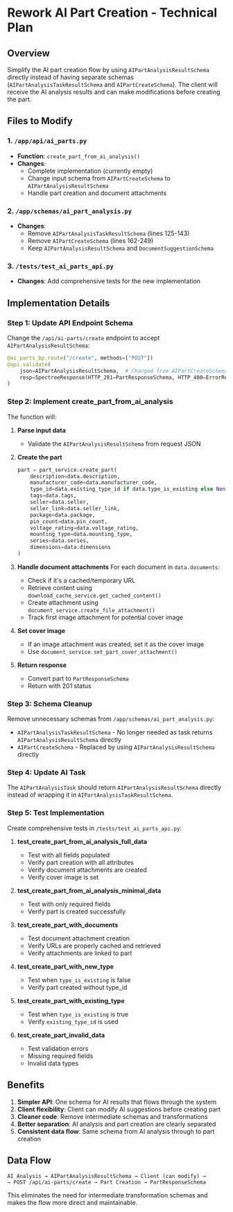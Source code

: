 # Rework AI Part Creation - Technical Plan

## Overview
Simplify the AI part creation flow by using `AIPartAnalysisResultSchema` directly instead of having separate schemas (`AIPartAnalysisTaskResultSchema` and `AIPartCreateSchema`). The client will receive the AI analysis results and can make modifications before creating the part.

## Files to Modify

### 1. `/app/api/ai_parts.py`
- **Function**: `create_part_from_ai_analysis()`
- **Changes**: 
  - Complete implementation (currently empty)
  - Change input schema from `AIPartCreateSchema` to `AIPartAnalysisResultSchema`
  - Handle part creation and document attachments

### 2. `/app/schemas/ai_part_analysis.py`
- **Changes**:
  - Remove `AIPartAnalysisTaskResultSchema` (lines 125-143)
  - Remove `AIPartCreateSchema` (lines 162-249)
  - Keep `AIPartAnalysisResultSchema` and `DocumentSuggestionSchema`

### 3. `/tests/test_ai_parts_api.py`
- **Changes**: Add comprehensive tests for the new implementation

## Implementation Details

### Step 1: Update API Endpoint Schema
Change the `/api/ai-parts/create` endpoint to accept `AIPartAnalysisResultSchema`:

```python
@ai_parts_bp.route("/create", methods=["POST"])
@api.validate(
    json=AIPartAnalysisResultSchema,  # Changed from AIPartCreateSchema
    resp=SpectreeResponse(HTTP_201=PartResponseSchema, HTTP_400=ErrorResponseSchema)
)
```

### Step 2: Implement create_part_from_ai_analysis

The function will:

1. **Parse input data**
   - Validate the `AIPartAnalysisResultSchema` from request JSON
   
2. **Create the part**
   ```python
   part = part_service.create_part(
       description=data.description,
       manufacturer_code=data.manufacturer_code,
       type_id=data.existing_type_id if data.type_is_existing else None,
       tags=data.tags,
       seller=data.seller,
       seller_link=data.seller_link,
       package=data.package,
       pin_count=data.pin_count,
       voltage_rating=data.voltage_rating,
       mounting_type=data.mounting_type,
       series=data.series,
       dimensions=data.dimensions
   )
   ```

3. **Handle document attachments**
   For each document in `data.documents`:
   - Check if it's a cached/temporary URL
   - Retrieve content using `download_cache_service.get_cached_content()`
   - Create attachment using `document_service.create_file_attachment()`
   - Track first image attachment for potential cover image

4. **Set cover image**
   - If an image attachment was created, set it as the cover image
   - Use `document_service.set_part_cover_attachment()`

5. **Return response**
   - Convert part to `PartResponseSchema`
   - Return with 201 status

### Step 3: Schema Cleanup

Remove unnecessary schemas from `/app/schemas/ai_part_analysis.py`:
- `AIPartAnalysisTaskResultSchema` - No longer needed as task returns `AIPartAnalysisResultSchema` directly
- `AIPartCreateSchema` - Replaced by using `AIPartAnalysisResultSchema` directly

### Step 4: Update AI Task

The `AIPartAnalysisTask` should return `AIPartAnalysisResultSchema` directly instead of wrapping it in `AIPartAnalysisTaskResultSchema`.

### Step 5: Test Implementation

Create comprehensive tests in `/tests/test_ai_parts_api.py`:

1. **test_create_part_from_ai_analysis_full_data**
   - Test with all fields populated
   - Verify part creation with all attributes
   - Verify document attachments are created
   - Verify cover image is set

2. **test_create_part_from_ai_analysis_minimal_data**
   - Test with only required fields
   - Verify part is created successfully

3. **test_create_part_with_documents**
   - Test document attachment creation
   - Verify URLs are properly cached and retrieved
   - Verify attachments are linked to part

4. **test_create_part_with_new_type**
   - Test when `type_is_existing` is false
   - Verify part created without type_id

5. **test_create_part_with_existing_type**
   - Test when `type_is_existing` is true
   - Verify `existing_type_id` is used

6. **test_create_part_invalid_data**
   - Test validation errors
   - Missing required fields
   - Invalid data types

## Benefits

1. **Simpler API**: One schema for AI results that flows through the system
2. **Client flexibility**: Client can modify AI suggestions before creating part
3. **Cleaner code**: Remove intermediate schemas and transformations
4. **Better separation**: AI analysis and part creation are clearly separated
5. **Consistent data flow**: Same schema from AI analysis through to part creation

## Data Flow

```
AI Analysis → AIPartAnalysisResultSchema → Client (can modify) → 
→ POST /api/ai-parts/create → Part Creation → PartResponseSchema
```

This eliminates the need for intermediate transformation schemas and makes the flow more direct and maintainable.